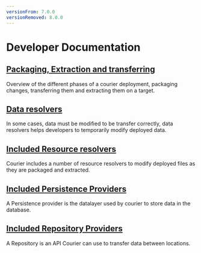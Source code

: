 ```yaml
---
versionFrom: 7.0.0
versionRemoved: 8.0.0
---
```


# Developer Documentation

## [Packaging, Extraction and transferring](PackagingAndExtraction.md)
Overview of the different phases of a courier deployment, packaging changes, transferring them and extracting them on a target.

## [Data resolvers](DataResolvers.md)
In some cases, data must be modified to be transfer correctly, data resolvers helps developers to temporarily modify deployed data.

## [Included Resource resolvers](ResourceResolvers.md)
Courier includes a number of resource resolvers to modify deployed files as they are packaged and extracted.

## [Included Persistence Providers](PersistenceProviders.md)
A Persistence provider is the datalayer used by courier to store data in the database.

## [Included Repository Providers](../Configuration/RepositoryProviders.md)
A Repository is an API Courier can use to transfer data between locations.
